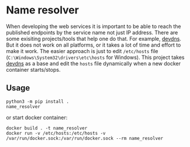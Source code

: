 # Name resolver

When developing the web services it is important to be able to reach the published endpoints by the service name not just IP address. There are some exisiting projects/tools that help one do that. For example, [devdns](https://github.com/ruudud/devdns). But it does not work on all platforms, or it takes a lot of time and effort to make it work. The easier approach is just to edit `/etc/hosts` file (`C:\Windows\System32\drivers\etc\hosts` for Windows). This project takes [devdns](https://github.com/ruudud/devdns) as a base and edit the `hosts` file dynamically when a new docker container starts/stops.

## Usage

```shell
python3 -m pip install .
name_resolver
```

or start docker container:
```shell
docker build . -t name_resolver
docker run -v /etc/hosts:/etc/hosts -v /var/run/docker.sock:/var/run/docker.sock --rm name_resolver
```

